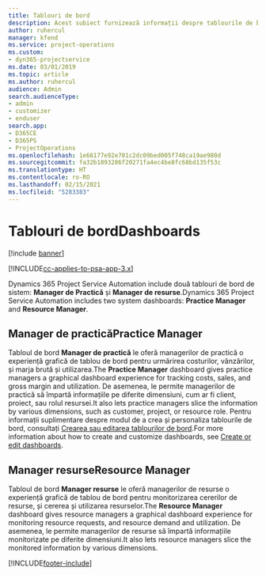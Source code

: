```yaml
---
title: Tablouri de bord
description: Acest subiect furnizează informații despre tablourile de bord de raportare care sunt incluse în Dynamics 365 Project Service Automation.
author: ruhercul
manager: kfend
ms.service: project-operations
ms.custom:
- dyn365-projectservice
ms.date: 03/01/2019
ms.topic: article
ms.author: ruhercul
audience: Admin
search.audienceType:
- admin
- customizer
- enduser
search.app:
- D365CE
- D365PS
- ProjectOperations
ms.openlocfilehash: 1e66177e92e701c2dc09bed005f748ca19ae980d
ms.sourcegitcommit: fa32b1893286f20271fa4ec4be8fc68bd135f53c
ms.translationtype: HT
ms.contentlocale: ro-RO
ms.lasthandoff: 02/15/2021
ms.locfileid: "5283383"
---
```

# <a name="dashboards"></a><span data-ttu-id="0a4af-103">Tablouri de bord</span><span class="sxs-lookup"><span data-stu-id="0a4af-103">Dashboards</span></span>

[!include [banner](../includes/psa-now-project-operations.md)]

[!INCLUDE[cc-applies-to-psa-app-3.x](../includes/cc-applies-to-psa-app-3x.md)]

<span data-ttu-id="0a4af-104">Dynamics 365 Project Service Automation include două tablouri de bord de sistem: **Manager de Practică** și **Manager de resurse**.</span><span class="sxs-lookup"><span data-stu-id="0a4af-104">Dynamics 365 Project Service Automation includes two system dashboards: **Practice Manager** and **Resource Manager**.</span></span>

## <a name="practice-manager"></a><span data-ttu-id="0a4af-105">Manager de practică</span><span class="sxs-lookup"><span data-stu-id="0a4af-105">Practice Manager</span></span> 

<span data-ttu-id="0a4af-106">Tabloul de bord **Manager de practică** le oferă managerilor de practică o experiență grafică de tablou de bord pentru urmărirea costurilor, vânzărilor, și marja brută și utilizarea.</span><span class="sxs-lookup"><span data-stu-id="0a4af-106">The **Practice Manager** dashboard gives practice managers a graphical dashboard experience for tracking costs, sales, and gross margin and utilization.</span></span> <span data-ttu-id="0a4af-107">De asemenea, le permite managerilor de practică să împartă informațiile pe diferite dimensiuni, cum ar fi client, proiect, sau rolul resursei.</span><span class="sxs-lookup"><span data-stu-id="0a4af-107">It also lets practice managers slice the information by various dimensions, such as customer, project, or resource role.</span></span> <span data-ttu-id="0a4af-108">Pentru informații suplimentare despre modul de a crea și personaliza tablourile de bord, consultați [Crearea sau editarea tablourilor de bord](https://docs.microsoft.com/dynamics365/customerengagement/on-premises/customize/create-edit-dashboards).</span><span class="sxs-lookup"><span data-stu-id="0a4af-108">For more information about how to create and customize dashboards, see [Create or edit dashboards](https://docs.microsoft.com/dynamics365/customerengagement/on-premises/customize/create-edit-dashboards).</span></span>

## <a name="resource-manager"></a><span data-ttu-id="0a4af-109">Manager resurse</span><span class="sxs-lookup"><span data-stu-id="0a4af-109">Resource Manager</span></span> 

<span data-ttu-id="0a4af-110">Tabloul de bord **Manager resurse** le oferă managerilor de resurse o experiență grafică de tablou de bord pentru monitorizarea cererilor de resurse, și cererea și utilizarea resurselor.</span><span class="sxs-lookup"><span data-stu-id="0a4af-110">The **Resource Manager** dashboard gives resource managers a graphical dashboard experience for monitoring resource requests, and resource demand and utilization.</span></span> <span data-ttu-id="0a4af-111">De asemenea, le permite managerilor de resurse să împartă informațiile monitorizate pe diferite dimensiuni.</span><span class="sxs-lookup"><span data-stu-id="0a4af-111">It also lets resource managers slice the monitored information by various dimensions.</span></span>


[!INCLUDE[footer-include](../includes/footer-banner.md)]